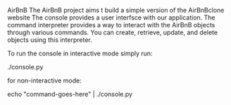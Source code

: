 AirBnB
The AirBnB project aims t build a simple version of the AirBnBclone website
The console provides a user interfsce with our application.
The command interpreter provides a way to interact with the AirBnB objects through various commands. You can create, retrieve, update, and delete objects using this interpreter.

To run the console in interactive mode simply run:

./console.py

for non-interactive mode:

echo "command-goes-here" | ./console.py
